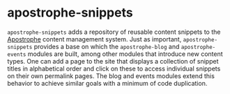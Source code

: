 # apostrophe-snippets

`apostrophe-snippets` adds a repository of reusable content snippets to the [Apostrophe](http://github.com/punkave/apostrophe) content management system. Just as important, `apostrophe-snippets` provides a base on which the `apostrophe-blog` and `apostrophe-events` modules are built, among other modules that introduce new content types. One can add a page to the site that displays a collection of snippet titles in alphabetical order and click on these to access individual snippets on their own permalink pages. The blog and events modules extend this behavior to achieve similar goals with a minimum of code duplication.


